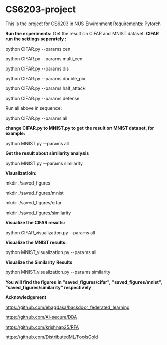 # CS6203-project
This is the project for CS6203 in NUS
Environment Requirements:
Pytorch

**Run the experiments:**
Get the result on CIFAR and MNIST dataset:
**CIFAR run the settings seperately :**

python CIFAR.py --params cen

python CIFAR.py --params multi_cen 

python CIFAR.py --params dis 

python CIFAR.py --params double_pix 

python CIFAR.py --params half_attack

python CIFAR.py --params defense

Run all above in sequence:

python CIFAR.py --params all

**change CIFAR.py to MNIST.py to get the result on MNIST dataset, for example:**

python MNIST.py --params all

**Get the result about similarity analysis**

python MNIST.py --params similarity

**Visualizatioin:**

mkdir ./saved_figures

mkdir ./saved_figures/mnist

mkdir ./saved_figures/cifar

mkdir ./saved_figures/similarity

**Visualize the CIFAR results:**

python CIFAR_visualization.py --params all

**Visualize the MNIST results:**

python MNIST_visualization.py --params all


**Visualize the Similarity Results**

python MNIST_visualization.py --params similarity

**You will find the figures in "saved_figures/cifar", "saved_figures/mnist", "saved_figures/similarity" respectively**


**Acknowledgement**

https://github.com/ebagdasa/backdoor_federated_learning

https://github.com/AI-secure/DBA

https://github.com/krishnap25/RFA

https://github.com/DistributedML/FoolsGold

